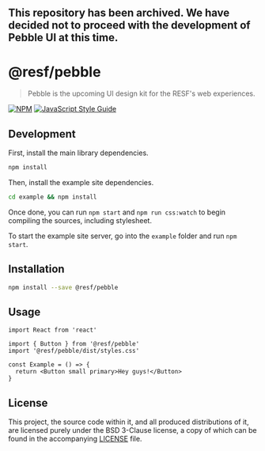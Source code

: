 ## This repository has been archived. We have decided not to proceed with the development of Pebble UI at this time.

# @resf/pebble

> Pebble is the upcoming UI design kit for the RESF&#x27;s web experiences.

[![NPM](https://img.shields.io/npm/v/@resf/pebble.svg)](https://www.npmjs.com/package/@resf/pebble)
[![JavaScript Style Guide](https://img.shields.io/badge/code_style-standard-brightgreen.svg)](https://standardjs.com)

## Development

First, install the main library dependencies.

```bash
npm install
```

Then, install the example site dependencies.

```bash
cd example && npm install
```

Once done, you can run `npm start` and `npm run css:watch` to begin compiling
the sources, including stylesheet.

To start the example site server, go into the `example` folder and run
`npm start`.

## Installation

```bash
npm install --save @resf/pebble
```

## Usage

```tsx
import React from 'react'

import { Button } from '@resf/pebble'
import '@resf/pebble/dist/styles.css'

const Example = () => {
  return <Button small primary>Hey guys!</Button>
}
```

## License

This project, the source code within it, and all produced distributions of it,
are licensed purely under the BSD 3-Clause license, a copy of which can be found
in the accompanying [LICENSE](./LICENSE) file.
